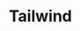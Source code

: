 ---
title: Tailwind
description: Tailwind is a highly customizable, low-level, utility-first CSS framework for building websites.
link: https://tailwindcss.com
---